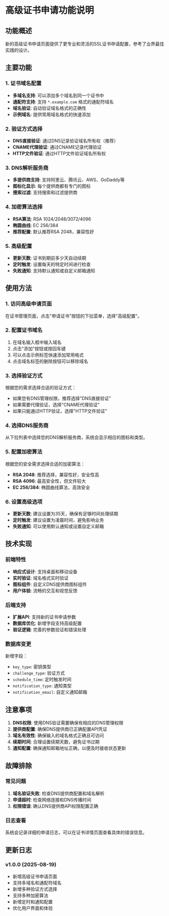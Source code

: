 # 高级证书申请功能说明

## 功能概述

新的高级证书申请页面提供了更专业和灵活的SSL证书申请配置，参考了业界最佳实践的设计。

## 主要功能

### 1. 证书域名配置
- **多域名支持**: 可以添加多个域名到同一个证书中
- **通配符支持**: 支持 `*.example.com` 格式的通配符域名
- **域名验证**: 自动验证域名格式的正确性
- **示例域名**: 提供常用域名格式的快速添加

### 2. 验证方式选择
- **DNS直接验证**: 通过DNS记录验证域名所有权（推荐）
- **CNAME代理验证**: 通过CNAME记录代理验证
- **HTTP文件验证**: 通过HTTP文件验证域名所有权

### 3. DNS解析服务商
- **多提供商支持**: 支持阿里云、腾讯云、AWS、GoDaddy等
- **图标化显示**: 每个提供商都有专门的图标
- **搜索过滤**: 支持搜索和过滤提供商

### 4. 加密算法选择
- **RSA算法**: RSA 1024/2048/3072/4096
- **椭圆曲线**: EC 256/384
- **推荐配置**: 默认推荐RSA 2048，兼容性好

### 5. 高级配置
- **更新天数**: 证书到期前多少天自动续期
- **定时触发**: 设置每天的特定时间进行检查
- **失败通知**: 支持默认通知或自定义邮箱通知

## 使用方法

### 1. 访问高级申请页面
在证书管理页面，点击"申请证书"按钮的下拉菜单，选择"高级配置"。

### 2. 配置证书域名
1. 在域名输入框中输入域名
2. 点击"添加"按钮或按回车键
3. 可以点击示例标签快速添加常用格式
4. 点击域名标签的删除按钮可以移除域名

### 3. 选择验证方式
根据您的需求选择合适的验证方式：
- 如果您有DNS管理权限，推荐选择"DNS直接验证"
- 如果需要代理验证，选择"CNAME代理验证"
- 如果只能通过HTTP验证，选择"HTTP文件验证"

### 4. 选择DNS服务商
从下拉列表中选择您的DNS解析服务商，系统会显示相应的图标和类型。

### 5. 配置加密算法
根据您的安全需求选择合适的加密算法：
- **RSA 2048**: 推荐选择，兼容性好，安全性高
- **RSA 4096**: 最高安全性，但文件较大
- **EC 256/384**: 椭圆曲线算法，高效安全

### 6. 设置高级选项
- **更新天数**: 建议设置为35天，确保有足够时间处理续期
- **定时触发**: 建议设置为凌晨时间，避免影响业务
- **失败通知**: 可以使用默认通知或设置自定义邮箱

## 技术实现

### 前端特性
- **响应式设计**: 支持桌面和移动设备
- **实时验证**: 域名格式实时验证
- **图标组件**: 自定义DNS提供商图标组件
- **用户体验**: 流畅的交互和视觉反馈

### 后端支持
- **扩展API**: 支持新的证书申请参数
- **数据库优化**: 新增字段支持高级配置
- **验证逻辑**: 完善的参数验证和错误处理

### 数据库变更
新增字段：
- `key_type`: 密钥类型
- `challenge_type`: 验证方式
- `schedule_time`: 定时触发时间
- `notification_type`: 通知类型
- `notification_email`: 自定义通知邮箱

## 注意事项

1. **DNS权限**: 使用DNS验证需要确保有相应的DNS管理权限
2. **提供商配置**: 确保DNS提供商已正确配置API凭证
3. **域名有效性**: 确保输入的域名格式正确且可访问
4. **续期时间**: 合理设置续期天数，避免证书过期
5. **通知配置**: 确保通知邮箱地址正确，以便及时接收状态更新

## 故障排除

### 常见问题
1. **域名验证失败**: 检查DNS提供商配置和域名解析
2. **申请超时**: 检查网络连接和DNS传播时间
3. **权限错误**: 确认DNS提供商API权限配置正确

### 日志查看
系统会记录详细的申请日志，可以在证书详情页面查看具体的错误信息。

## 更新日志

### v1.0.0 (2025-08-19)
- 新增高级证书申请页面
- 支持多域名和通配符域名
- 新增多种验证方式选择
- 支持多种加密算法
- 新增定时和通知配置
- 优化用户界面和体验
